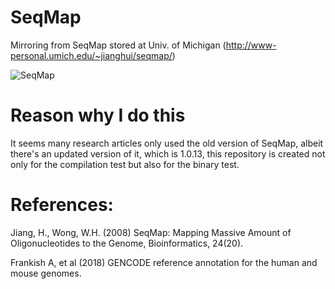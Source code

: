 # SeqMap
Mirroring from SeqMap stored at Univ. of Michigan (http://www-personal.umich.edu/~jianghui/seqmap/)

![SeqMap](https://github.com/MitsuhaMiyamizu/SeqMap/workflows/seqmap/badge.svg)
# Reason why I do this
It seems many research articles only used the old version of SeqMap, albeit there's an updated version of it,
which is 1.0.13, this repository is created not only for the compilation test but also for the binary test.

# References:

Jiang, H., Wong, W.H. (2008) SeqMap: Mapping Massive Amount of Oligonucleotides to the Genome, Bioinformatics, 24(20).

Frankish A, et al (2018) GENCODE reference annotation for the human and mouse genomes.
